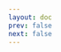 ```yaml
---
layout: doc
prev: false
next: false
---
```


<CustomItemBox :item="{
  name: '盐巴',
  icon: '/wiki/item/salt.png',
  type: '副原料',
  description: '',
  params: {
    stack: 20,
    durability: -1 
  },
  obtain: {
    found: [],
    npc: [],
    shop: [],
    gardening: []
  }
}" />
